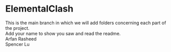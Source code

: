 # ElementalClash
This is the main branch in which we will add folders concerning each part of the project. <br>
Add your name to show you saw and read the readme. <br>
Arfan Rasheed<br>
Spencer Lu<br>

